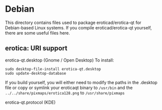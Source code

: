 
Debian
====================
This directory contains files used to package eroticad/erotica-qt
for Debian-based Linux systems. If you compile eroticad/erotica-qt yourself, there are some useful files here.

## erotica: URI support ##


erotica-qt.desktop  (Gnome / Open Desktop)
To install:

	sudo desktop-file-install erotica-qt.desktop
	sudo update-desktop-database

If you build yourself, you will either need to modify the paths in
the .desktop file or copy or symlink your eroticaqt binary to `/usr/bin`
and the `../../share/pixmaps/erotica128.png` to `/usr/share/pixmaps`

erotica-qt.protocol (KDE)

